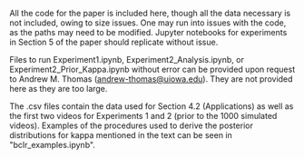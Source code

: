 All the code for the paper is included here, though all the data necessary is not included, owing to size issues. One may run into issues with the code, as the paths may need to be modified. Jupyter notebooks for experiments in Section 5 of the paper should replicate without issue.

Files to run Experiment1.ipynb, Experiment2_Analysis.ipynb, or Experiment2_Prior_Kappa.ipynb without error can be provided upon request to Andrew M. Thomas (andrew-thomas@uiowa.edu). They are not provided here as they are too large.

The .csv files contain the data used for Section 4.2 (Applications) as well as the first two videos for Experiments 1 and 2 (prior to the 1000 simulated videos). Examples of the procedures used to derive the posterior distributions for kappa mentioned in the text can be seen in "bclr_examples.ipynb".

